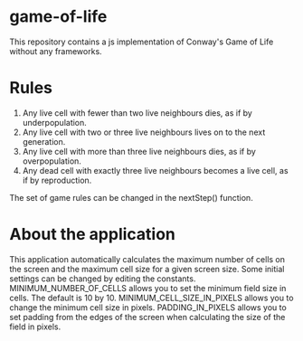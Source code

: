 # game-of-life
This repository contains a js implementation of Conway's Game of Life without any frameworks.

# Rules
1) Any live cell with fewer than two live neighbours dies, as if by underpopulation.
2) Any live cell with two or three live neighbours lives on to the next generation.
3) Any live cell with more than three live neighbours dies, as if by overpopulation.
4) Any dead cell with exactly three live neighbours becomes a live cell, as if by reproduction.

The set of game rules can be changed in the nextStep() function.

# About the application
This application automatically calculates the maximum number of cells on the screen and the maximum cell size for a given screen size.
Some initial settings can be changed by editing the constants.
MINIMUM_NUMBER_OF_CELLS allows you to set the minimum field size in cells. The default is 10 by 10.
MINIMUM_CELL_SIZE_IN_PIXELS allows you to change the minimum cell size in pixels.
PADDING_IN_PIXELS allows you to set padding from the edges of the screen when calculating the size of the field in pixels.
